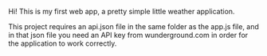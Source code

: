 Hi! This is my first web app, a pretty simple little weather application.

This project requires an api.json file in the same folder as the app.js file, and in that json file you need an API key from wunderground.com in order for the application to work correctly.

